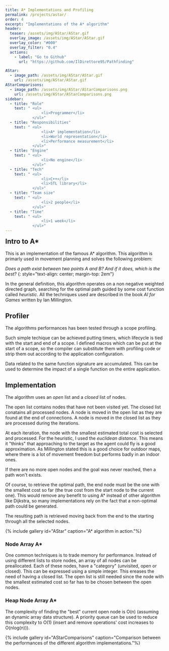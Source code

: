 ```yaml
---
title: A* Implementations and Profiling
permalink: /projects/astar/
order: 4
excerpt: "Implementations of the A* algorithm"
header:
  teaser: /assets/img/AStar/AStar.gif
  overlay_image: /assets/img/AStar/AStar.gif
  overlay_color: "#000"
  overlay_filter: "0.4"
  actions:
    - label: "Go to Github"
      url: "https://github.com/IlDirettore95/Pathfinding"

AStar:
  - image_path: /assets/img/AStar/AStar.gif
    url: /assets/img/AStar/AStar.gif 
AStarComparisons:
  - image_path: /assets/img/AStar/AStarComparisons.png
    url: /assets/img/AStar/AStarComparisons.png
sidebar:
  - title: "Role"
    text: " <ul>
                <li>Programmer</li>
            </ul>"
  - title: "Responsibilities"
    text: " <ul>
                <li>A* implementation</li>
                <li>World representation</li>
                <li>Performance measurement</li>
            </ul>"
  - title: "Engine"
    text: " <ul>
                <li>No engine</li>
            </ul>"
  - title: "Tech"
    text: " <ul>
                <li>C++</li>
                <li>STL library</li>
            </ul>"
  - title: "Team size"
    text: " <ul>
                <li>2 people</li>
            </ul>"
  - title: "Time"
    text: " <ul>
                <li>1 week</li>
            </ul>"
---
```

<h2 id="intro-to-a" style="margin-top: 0em">Intro to A*</h2>

This is an implementation of the famous A* algorithm. 
This algorithm is primarly used in movement planning and solves the following problem:

*Does a path exist between two points A and B? And if it does, which is the best?* 
{: style="text-align: center; margin-top: 2em"}

In the general definition, this algorithm operates on a non negative weighted directed graph, searching for the optimal path guided by some cost function called *heuristic*.
All the techniques used are described in the book *AI for Games* written by Ian Millington. 

## Profiler
The algorithms performances has been tested through a scope profiling. 

Such simple techique can be achieved putting timers, which lifecycle is tied with the start and end of a scope.
I defined macros which can be put at the start of a scope, so the compiler can substitute them with profiling code or strip them out according to the application configuration.

Data related to the same function signature are accumulated.
This can be used to determine the impact of a single function on the entire application.

## Implementation
The algorithm uses an *open* list and a *closed* list of nodes.

The open list contains nodes that have not been visited yet. The closed list conatains all processed nodes. 
A node is moved in the open list as they are found at the end of connections. 
A node is moved in the closed list as they are processed during the iterations.

At each iteration, the node with the smallest estimated total cost is selected and processed.
For the heuristic, I used the *euclidean distance*.
This means it "thinks" that approaching to the target as the agent could fly is a good approximation. 
As Millington stated this is a good choice for outdoor maps, where there is a lot of movement freedom but performs badly in an indoor ones.

If there are no more open nodes and the goal was never reached, then a path won't exists.

Of course, to retrieve the optimal path, the end node must be the one with the smallest cost so far (the true cost from the start node to the current one).
This would remove any benefit to using A* instead of other algorithm like Dijkstra, so many implementations rely on the fact that a non-optimal path could be generated.

The resulting path is retrieved moving back from the end to the starting through all the selected nodes.

{% include gallery id="AStar" caption="A* algorithm in action."%}

### Node Array A*
One common techniques is to trade memory for performance. 
Instead of using different lists to store nodes, an array of all nodes can be preallocated.
Each of these nodes, have a "category" (unvisited, open or closed). This can be expressed using a simple integer.
This ereases the need of having a closed list. 
The open list is still needed since the node with the smallest estimated cost so far has to be chosen between the open nodes.

### Heap Node Array A*
The complexity of finding the "best" current open node is O(n) (assuming an dynamic array data structure).
A priority queue can be used to reduce this complexity to O(1) (insert and remove operations' cost increases to O(nlog(n))).

{% include gallery id="AStarComparisons" caption="Comparison between the performances of the different algorithm implementations."%}